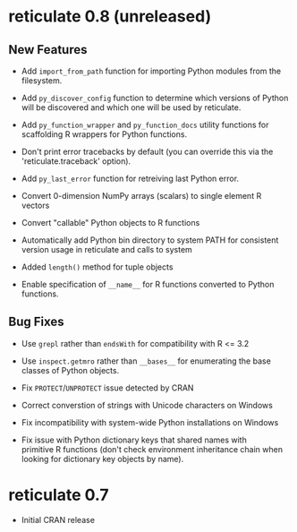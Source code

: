 
# reticulate 0.8 (unreleased)

## New Features

- Add `import_from_path` function for importing Python modules from 
  the filesystem.

- Add `py_discover_config` function to determine which versions of Python 
  will be discovered and which one will be used by reticulate.

- Add `py_function_wrapper` and `py_function_docs` utility functions for 
  scaffolding R wrappers for Python functions.
  
- Don't print error tracebacks by default (you can override this via the 
  'reticulate.traceback' option). 
  
- Add `py_last_error` function for retreiving last Python error.

- Convert 0-dimension NumPy arrays (scalars) to single element R vectors 

- Convert "callable" Python objects to R functions

- Automatically add Python bin directory to system PATH for consistent
  version usage in reticulate and calls to system
  
- Added `length()` method for tuple objects

- Enable specification of `__name__` for R functions converted to
  Python functions.

## Bug Fixes

- Use `grepl` rather than `endsWith` for compatibility with R <= 3.2

- Use `inspect.getmro` rather than `__bases__` for enumerating the base classes
  of Python objects.

- Fix `PROTECT`/`UNPROTECT` issue detected by CRAN 

- Correct converstion of strings with Unicode characters on Windows
  
- Fix incompatibility with system-wide Python installations on Windows

- Fix issue with Python dictionary keys that shared names with  
  primitive R functions (don't check environment inheritance chain
  when looking for dictionary key objects by name).
  
  
# reticulate 0.7

- Initial CRAN release

